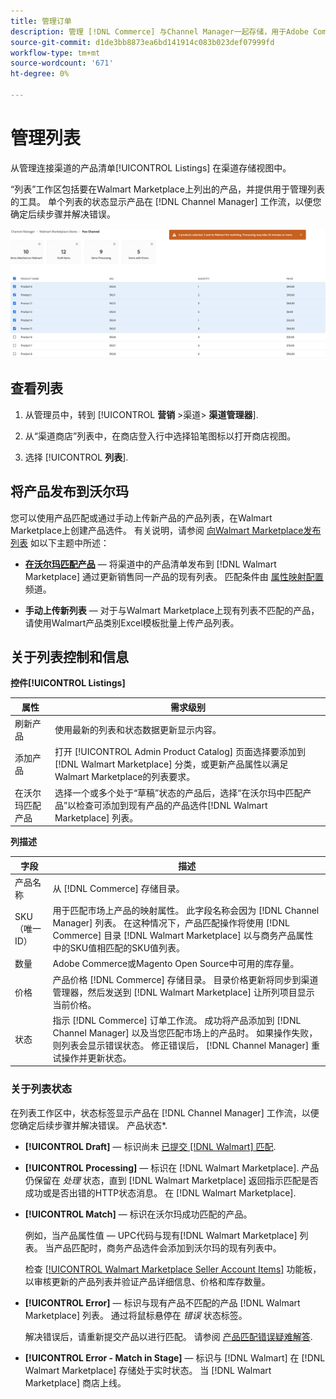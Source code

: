 ```yaml
---
title: 管理订单
description: 管理 [!DNL Commerce] 与Channel Manager一起存储，用于Adobe Commerce和Magento Open Source。
source-git-commit: d1de3bb8873ea6bd141914c083b023def07999fd
workflow-type: tm+mt
source-wordcount: '671'
ht-degree: 0%

---
```



# 管理列表

从管理连接渠道的产品清单[!UICONTROL Listings] 在渠道存储视图中。

“列表”工作区包括要在Walmart Marketplace上列出的产品，并提供用于管理列表的工具。 单个列表的状态显示产品在 [!DNL Channel Manager] 工作流，以便您确定后续步骤并解决错误。

![连接的销售渠道的列表页面](assets/products-submit-for-matching.png)

## 查看列表

1. 从管理员中，转到 [!UICONTROL **营销** >渠道> **渠道管理器**].

1. 从“渠道商店”列表中，在商店登入行中选择铅笔图标以打开商店视图。

1. 选择 [!UICONTROL **列表**].


## 将产品发布到沃尔玛

您可以使用产品匹配或通过手动上传新产品的产品列表，在Walmart Marketplace上创建产品选件。 有关说明，请参阅 [向Walmart Marketplace发布列表](publish-listings-to-marketplace.md) 如以下主题中所述：

* **[在沃尔玛匹配产品](publish-listings-to-marketplace.md)** — 将渠道中的产品清单发布到 [!DNL Walmart Marketplace] 通过更新销售同一产品的现有列表。 匹配条件由 [属性映射配置](map-product-attributes-for-matching.md) 频道。

* **手动上传新列表** — 对于与Walmart Marketplace上现有列表不匹配的产品，请使用Walmart产品类别Excel模板批量上传产品列表。

## 关于列表控制和信息

**控件[!UICONTROL Listings]**

| **属性** | **需求级别** |
|---------------------------|---------------------------------------------------------------------------------------------------------------------------------------------------------------------------------------------------------------|
| 刷新产品 | 使用最新的列表和状态数据更新显示内容。 |
| 添加产品 | 打开 [!UICONTROL  Admin Product Catalog] 页面选择要添加到 [!DNL Walmart Marketplace] 分类，或更新产品属性以满足Walmart Marketplace的列表要求。 |
| 在沃尔玛匹配产品 | 选择一个或多个处于“草稿”状态的产品后，选择“在沃尔玛中匹配产品”以检查可添加到现有产品的产品选件[!DNL Walmart Marketplace] 列表。 |


**列描述**

| **字段** | **描述** |
|-----------------|----------------------------------------------------------------------------------------------------------------------------------------------------------------------------------------------------------------------------------------------------------------------------------------------------------------------------------------------------------------------------------------------------------------|
| 产品名称 | 从 [!DNL Commerce] 存储目录。 |
| SKU（唯一ID） | 用于匹配市场上产品的映射属性。 此字段名称会因为 [!DNL Channel Manager] 列表。 在这种情况下，产品匹配操作将使用 [!DNL Commerce] 目录 [!DNL Walmart Marketplace]  以与商务产品属性中的SKU值相匹配的SKU值列表。 |
| 数量 | Adobe Commerce或Magento Open Source中可用的库存量。 |
| 价格 | 产品价格 [!DNL Commerce] 存储目录。 目录价格更新将同步到渠道管理器，然后发送到 [!DNL Walmart Marketplace]  让所列项目显示当前价格。 |
| 状态 | 指示 [!DNL Commerce] 订单工作流。 成功将产品添加到 [!DNL Channel Manager] 以及当您匹配市场上的产品时。 如果操作失败，则列表会显示错误状态。 修正错误后， [!DNL Channel Manager] 重试操作并更新状态。 |


### 关于列表状态

在列表工作区中，状态标签显示产品在 [!DNL Channel Manager] 工作流，以便您确定后续步骤并解决错误。 产品状态*.

* **[!UICONTROL Draft]** — 标识尚未 [已提交 [!DNL Walmart] 匹配](publish-listings-to-marketplace.md#match-products).

* **[!UICONTROL Processing]** — 标识在 [!DNL Walmart Marketplace]. 产品仍保留在 *处理* 状态，直到 [!DNL Walmart Marketplace] 返回指示匹配是否成功或是否出错的HTTP状态消息。 在 [!DNL Walmart Marketplace].

* **[!UICONTROL Match]** — 标识在沃尔玛成功匹配的产品。

   例如，当产品属性值 — UPC代码与现有[!DNL Walmart Marketplace] 列表。 当产品匹配时，商务产品选件会添加到沃尔玛的现有列表中。

   检查 [[!UICONTROL Walmart Marketplace Seller Account Items]](https://seller.walmart.com/items-and-inventory/manage-items) 功能板，以审核更新的产品列表并验证产品详细信息、价格和库存数量。


* **[!UICONTROL Error]** — 标识与现有产品不匹配的产品 [!DNL Walmart Marketplace] 列表。 通过将鼠标悬停在 *错误* 状态标签。

   解决错误后，请重新提交产品以进行匹配。 请参阅 [产品匹配错误疑难解答](https://docs.google.com/document/d/1bEbCyVLXJQQsbZvEwetJvZKWQJOKoiw5Ia1uB4Bs4uo/edit#heading=h.sz6eji8z9vzy).

* **[!UICONTROL Error - Match in Stage]** — 标识与 [!DNL Walmart] 在 [!DNL Walmart Marketplace] 存储处于实时状态。 当 [!DNL Walmart Marketplace] 商店上线。



